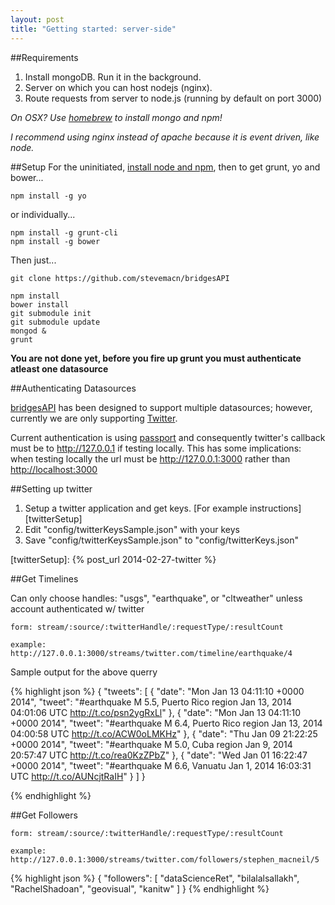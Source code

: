 ```yaml
---
layout: post
title: "Getting started: server-side"
---
```


##Requirements

1. Install mongoDB. Run it in the background.
2. Server on which you can host nodejs (nginx).
3. Route requests from server to node.js (running by default on port 3000)

*On OSX? Use [homebrew](http://brew.sh/) to install mongo and npm!*

*I recommend using nginx instead of apache because it is event driven, like node.*

##Setup 
For the uninitiated, [install node and npm](http://www.joyent.com/blog/installing-node-and-npm), then to get grunt, yo and bower...

    npm install -g yo 

or individually...
    
    npm install -g grunt-cli
    npm install -g bower

Then just...

    git clone https://github.com/stevemacn/bridgesAPI
    
    npm install
    bower install
    git submodule init
    git submodule update
    mongod & 
    grunt

**You are not done yet, before you fire up grunt you must authenticate atleast one datasource**

##Authenticating Datasources
   

[bridgesAPI][bridge] has been designed to support multiple datasources; however, currently we are only supporting [Twitter][twit]. 

Current authentication is using [passport][passport] and consequently twitter's callback must be to http://127.0.0.1 if testing locally. This has some implications: when testing locally the url must be http://127.0.0.1:3000 rather than [http://localhost:3000][c]

[bridge]: https://github.com/stevemacn/bridgesAPI
[passport]: https://github.com/jaredhanson/passport
[twit]: http://twitter.com
[c]: http://127.0.0.1:3000

##Setting up twitter

1. Setup a twitter application and get keys. [For example instructions][twitterSetup]  
2. Edit "config/twitterKeysSample.json" with your keys
3. Save "config/twitterKeysSample.json" to "config/twitterKeys.json"

[twitterSetup]: {% post_url 2014-02-27-twitter  %}

##Get Timelines 

Can only choose handles: "usgs", "earthquake", or "cltweather" unless account authenticated w/ twitter
    
    form: stream/:source/:twitterHandle/:requestType/:resultCount
    
    example: http://127.0.0.1:3000/streams/twitter.com/timeline/earthquake/4
    
Sample output for the above querry    
    
{% highlight json %}
{
    "tweets": [
    {
        "date": "Mon Jan 13 04:11:10 +0000 2014",
        "tweet": "#earthquake M 5.5, Puerto Rico region Jan 13, 2014 04:01:06 UTC http://t.co/psn2ygRxLl"
    },
    {
        "date": "Mon Jan 13 04:11:10 +0000 2014",
        "tweet": "#earthquake M 6.4, Puerto Rico region Jan 13, 2014 04:00:58 UTC http://t.co/ACW0oLMKHz"
    },
    {
      "date": "Thu Jan 09 21:22:25 +0000 2014",
      "tweet": "#earthquake M 5.0, Cuba region Jan  9, 2014 20:57:47 UTC http://t.co/rea0KzZPbZ"
    },
    {
      "date": "Wed Jan 01 16:22:47 +0000 2014",
      "tweet": "#earthquake M 6.6, Vanuatu Jan  1, 2014 16:03:31 UTC http://t.co/AUNcjtRaIH"
    }
    ]
}

{% endhighlight %}

##Get Followers
   
    form: stream/:source/:twitterHandle/:requestType/:resultCount
     
    example: http://127.0.0.1:3000/streams/twitter.com/followers/stephen_macneil/5


{% highlight json %}
{
  "followers": [
    "dataScienceRet",
    "bilalalsallakh",
    "RachelShadoan",
    "geovisual",
    "kanitw"
  ]
}
{% endhighlight %}

